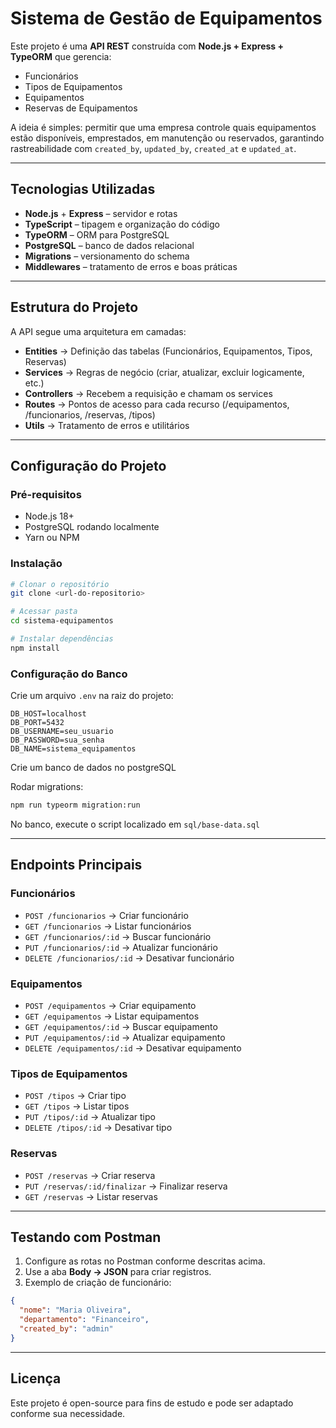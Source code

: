 # Sistema de Gestão de Equipamentos

Este projeto é uma **API REST** construída com **Node.js + Express + TypeORM** que gerencia:

- Funcionários
- Tipos de Equipamentos
- Equipamentos
- Reservas de Equipamentos

A ideia é simples: permitir que uma empresa controle quais equipamentos estão disponíveis, emprestados, em manutenção ou reservados, garantindo rastreabilidade com `created_by`, `updated_by`, `created_at` e `updated_at`.

---

## Tecnologias Utilizadas

- **Node.js** + **Express** – servidor e rotas
- **TypeScript** – tipagem e organização do código
- **TypeORM** – ORM para PostgreSQL
- **PostgreSQL** – banco de dados relacional
- **Migrations** – versionamento do schema
- **Middlewares** – tratamento de erros e boas práticas

---

## Estrutura do Projeto

A API segue uma arquitetura em camadas:

- **Entities** → Definição das tabelas (Funcionários, Equipamentos, Tipos, Reservas)
- **Services** → Regras de negócio (criar, atualizar, excluir logicamente, etc.)
- **Controllers** → Recebem a requisição e chamam os services
- **Routes** → Pontos de acesso para cada recurso (/equipamentos, /funcionarios, /reservas, /tipos)
- **Utils** → Tratamento de erros e utilitários

---

## Configuração do Projeto

### Pré-requisitos

- Node.js 18+
- PostgreSQL rodando localmente
- Yarn ou NPM

### Instalação

```bash
# Clonar o repositório
git clone <url-do-repositorio>

# Acessar pasta
cd sistema-equipamentos

# Instalar dependências
npm install
```

### Configuração do Banco

Crie um arquivo `.env` na raiz do projeto:

```env
DB_HOST=localhost
DB_PORT=5432
DB_USERNAME=seu_usuario
DB_PASSWORD=sua_senha
DB_NAME=sistema_equipamentos
```



Crie um banco de dados no postgreSQL

Rodar migrations:

```bash
npm run typeorm migration:run
```
No banco, execute o script localizado em  `sql/base-data.sql`


---

## Endpoints Principais

### Funcionários

- `POST /funcionarios` → Criar funcionário
- `GET /funcionarios` → Listar funcionários
- `GET /funcionarios/:id` → Buscar funcionário
- `PUT /funcionarios/:id` → Atualizar funcionário
- `DELETE /funcionarios/:id` → Desativar funcionário

### Equipamentos

- `POST /equipamentos` → Criar equipamento
- `GET /equipamentos` → Listar equipamentos
- `GET /equipamentos/:id` → Buscar equipamento
- `PUT /equipamentos/:id` → Atualizar equipamento
- `DELETE /equipamentos/:id` → Desativar equipamento

### Tipos de Equipamentos

- `POST /tipos` → Criar tipo
- `GET /tipos` → Listar tipos
- `PUT /tipos/:id` → Atualizar tipo
- `DELETE /tipos/:id` → Desativar tipo

### Reservas

- `POST /reservas` → Criar reserva
- `PUT /reservas/:id/finalizar` → Finalizar reserva
- `GET /reservas` → Listar reservas

---

## Testando com Postman

1. Configure as rotas no Postman conforme descritas acima.
2. Use a aba **Body → JSON** para criar registros.
3. Exemplo de criação de funcionário:

```json
{
  "nome": "Maria Oliveira",
  "departamento": "Financeiro",
  "created_by": "admin"
}
```

---

## Licença

Este projeto é open-source para fins de estudo e pode ser adaptado conforme sua necessidade.
